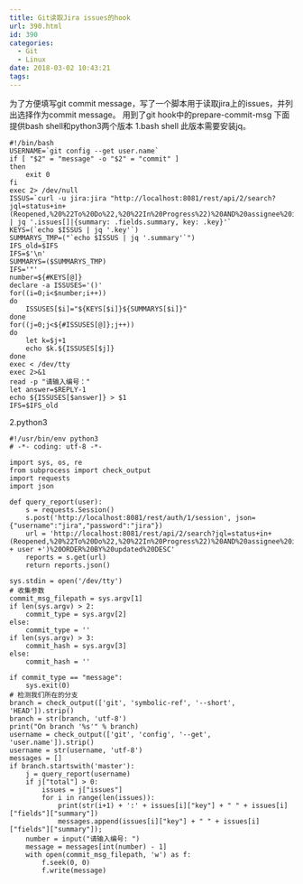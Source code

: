 ```yaml
---
title: Git读取Jira issues的hook
url: 390.html
id: 390
categories:
  - Git
  - Linux
date: 2018-03-02 10:43:21
tags:
---
```


为了方便填写git commit message，写了一个脚本用于读取jira上的issues，并列出选择作为commit message。 用到了git hook中的prepare-commit-msg 下面提供bash shell和python3两个版本 1.bash shell 此版本需要安装jq。

    #!/bin/bash
    USERNAME=`git config --get user.name`
    if [ "$2" = "message" -o "$2" = "commit" ]
    then
        exit 0
    fi
    exec 2> /dev/null
    ISSUS=`curl -u jira:jira "http://localhost:8081/rest/api/2/search?jql=status+in+(Reopened,%20%22To%20Do%22,%20%22In%20Progress%22)%20AND%20assignee%20in%20($USERNAME)%20ORDER%20BY%20updated%20DESC" | jq '.issues[]|{summary: .fields.summary, key: .key}'`
    KEYS=(`echo $ISSUS | jq '.key'`)
    SUMMARYS_TMP=("`echo $ISSUS | jq '.summary'`")
    IFS_old=$IFS
    IFS=$'\n'
    SUMMARYS=($SUMMARYS_TMP)
    IFS='"'
    number=${#KEYS[@]}
    declare -a ISSUSES='()'
    for((i=0;i<$number;i++))
    do
        ISSUSES[$i]="${KEYS[$i]}${SUMMARYS[$i]}"
    done
    for((j=0;j<${#ISSUSES[@]};j++))
    do
        let k=$j+1
        echo $k.${ISSUSES[$j]}
    done
    exec < /dev/tty
    exec 2>&1
    read -p "请输入编号："
    let answer=$REPLY-1
    echo ${ISSUSES[$answer]} > $1
    IFS=$IFS_old
    

2.python3

    #!/usr/bin/env python3
    # -*- coding: utf-8 -*-
    
    import sys, os, re
    from subprocess import check_output
    import requests
    import json
    
    def query_report(user):
        s = requests.Session()
        s.post('http://localhost:8081/rest/auth/1/session', json={"username":"jira","password":"jira"})
        url = 'http://localhost:8081/rest/api/2/search?jql=status+in+(Reopened,%20%22To%20Do%22,%20%22In%20Progress%22)%20AND%20assignee%20in%20(' + user +')%20ORDER%20BY%20updated%20DESC'
        reports = s.get(url)
        return reports.json()
    
    sys.stdin = open('/dev/tty')
    # 收集参数
    commit_msg_filepath = sys.argv[1]
    if len(sys.argv) > 2:
        commit_type = sys.argv[2]
    else:
        commit_type = ''
    if len(sys.argv) > 3:
        commit_hash = sys.argv[3]
    else:
        commit_hash = ''
    
    if commit_type == "message":
        sys.exit(0)
    # 检测我们所在的分支
    branch = check_output(['git', 'symbolic-ref', '--short', 'HEAD']).strip()
    branch = str(branch, 'utf-8')
    print("On branch '%s'" % branch)
    username = check_output(['git', 'config', '--get', 'user.name']).strip()
    username = str(username, 'utf-8')
    messages = []
    if branch.startswith('master'):
        j = query_report(username)
        if j["total"] > 0:
            issues = j["issues"]
            for i in range(len(issues)):
                print(str(i+1) + ':' + issues[i]["key"] + " " + issues[i]["fields"]["summary"])
                messages.append(issues[i]["key"] + " " + issues[i]["fields"]["summary"]);
        number = input("请输入编号: ")
        message = messages[int(number) - 1]
        with open(commit_msg_filepath, 'w') as f:
            f.seek(0, 0)
            f.write(message)